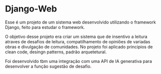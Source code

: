 # Django-Web
Esse é um projeto de um sistema web desenvolvido utilizando o framework Django, feito para estudar o framework.

O objetivo desse projeto era criar um sistema que de insentivo a leitura atraves de desafios de leitura, compatilhamento de opiniões de variadas obras e divulgação de comunidades.
No projeto foi aplicado principios de clean code, desingn patterns, padrão arquetetural.

Foi desenvolvido tbm uma integração com uma API de IA generativa para desenvolver a função sugestão de desafio.
